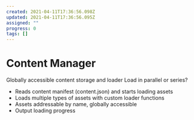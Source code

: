 ```yaml
---
created: 2021-04-11T17:36:56.098Z
updated: 2021-04-11T17:36:56.095Z
assigned: ""
progress: 0
tags: []
---
```


# Content Manager

Globally accessible content storage and loader
Load in parallel or series?
* Reads content manifest (content.json) and starts loading assets
* Loads multiple types of assets with custom loader functions
* Assets addressable by name, globally accessible
* Output loading progress
